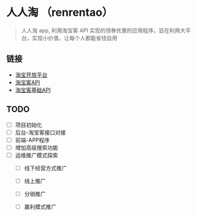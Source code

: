 # 人人淘 （renrentao）
> 人人淘 app, 利用淘宝客 API 实现的领券优惠的应用程序。旨在利用大平台，实现小价值，让每个人都能省钱自用

## 链接
- [淘宝开放平台](http://open.taobao.com/doc.htm?docId=73&docType=1) 
- [淘宝客API](http://open.taobao.com/api.htm?docId=24515&docType=2) 
- [淘宝客基础API](http://open.alimama.com/api/doc.php?spm=1.385926.306922.7) 

## TODO
- [ ] 项目初始化
- [ ] 后台-淘宝客接口对接
- [ ] 前端-APP程序
- [ ] 增加高级搜索功能
- [ ] 运维推广模式探索
  - [ ] 线下经营方式推广
  - [ ] 线上推广
  - [ ] 分销推广
  - [ ] 赢利模式推广
  
  
  
